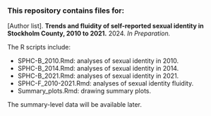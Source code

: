 ### This repository contains files for:

[Author list]. **Trends and fluidity of self-reported sexual identity in Stockholm County, 2010 to 2021.** 2024. _In Preparation._

The R scripts include:
* SPHC-B_2010.Rmd: analyses of sexual identity in 2010.
* SPHC-B_2014.Rmd: analyses of sexual identity in 2014.
* SPHC-B_2021.Rmd: analyses of sexual identity in 2021.
* SPHC-F_2010-2021.Rmd: analyses of sexual identity fluidity.
* Summary_plots.Rmd: drawing summary plots.

The summary-level data will be available later.


